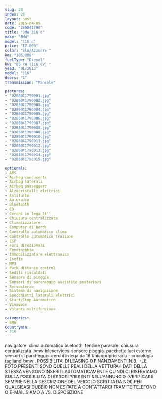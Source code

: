 ```yaml
---
slug: 28
index: 28
layout: post
date: 2016-04-05
code: "286041790"
title: "BMW 316 d"
make: "BMW"
model: "316 d"
price: "17.800"
color: "Blu/Azzurro "
km: "105.000"
fuelType: "Diesel"
kw: "85 kW (116 CV) "
yead: "01/2013"
model: "316"
doors: "4"
transmission: "Manuale"

pictures:
- "0286041790001.jpg"
- "0286041790002.jpg"
- "0286041790003.jpg"
- "0286041790004.jpg"
- "0286041790005.jpg"
- "0286041790006.jpg"
- "0286041790007.jpg"
- "0286041790008.jpg"
- "0286041790009.jpg"
- "0286041790010.jpg"
- "0286041790011.jpg"
- "0286041790012.jpg"
- "0286041790013.jpg"
- "0286041790014.jpg"
- "0286041790015.jpg"

optionals:
- ABS
- Airbag conducente
- Airbag laterali
- Airbag passeggero
- Alzacristalli elettrici
- Antifurto
- Autoradio
- Bluetooth
- CD
- Cerchi in lega 16''
- Chiusura centralizzata
- Climatizzatore
- Computer di bordo
- Controllo automatico clima
- Controllo automatico trazione
- ESP
- Fari direzionali
- Fendinebbia
- Immobilizzatore elettronico
- Isofix
- MP3
- Park distance control
- Sedili riscaldati
- Sensore di pioggia
- Sensori di parcheggio assistito posteriori
- Servosterzo
- Sistema di navigazione
- Specchietti laterali elettrici
- Start/Stop Automatico
- Vivavoce
- Volante multifunzione

categories:
- BMW
Countryman:
- 316
---
```

 navigatore  clima automatico buetooth  tendine parasole  chiusura centralizzata  bmw teleservices  sensore pioggia  pacchetto luci esterno sensori di parcheggio  cerchi in lega da 16'Unicopriprietrario - cronologia tagliandi bmw . POSSIBILITA' DI LEASING O FINANZIAMENTI.N.B. :-LE FOTO PRESENTI SONO QUELLE REALI DELLA VETTURA-I DATI DELLA STESSA VENGONO INSERITI AUTOMATICAMENTE QUINDI CI RISERVIAMO SULLA POSSIBILITA' DI ERRORI PRESENTI NELL'ANNUNCIO (VERIFICARE SEMPRE NELLA DESCRIZIONE DEL VEICOLO SCRITTA DA NOI).PER QUALSISASI DUBBIO NON ESITATE A CONTATTARCI TRAMITE TELEFONO O E-MAIL.SIAMO A VS. DISPOSIZIONE